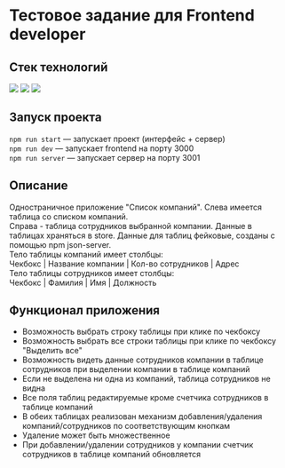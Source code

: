 # Тестовое задание для Frontend developer

## Стек технологий
![](https://img.shields.io/badge/React-20232A?style=for-the-badge&logo=react&logoColor=61DAFB)
![](https://img.shields.io/badge/Redux-593D88?style=for-the-badge&logo=redux&logoColor=white)
![](https://img.shields.io/badge/-JSON--Server-blue?style=for-the-badge&logo)

## Запуск проекта
`npm run start` — запускает проект (интерфейс + сервер) <br />
`npm run dev` — запускает frontend на порту 3000 <br />
`npm run server` — запускает сервер на порту 3001

## Описание
Одностраничное приложение "Список компаний". Слева имеется таблица со списком компаний. <br />
Справа - таблица сотрудников выбранной компании. Данные в таблицах храняться в store. Данные для таблиц  фейковые, созданы с помощью npm json-server. <br />
Тело таблицы компаний имеет столбцы: <br /> Чекбокс | Название компании | Кол-во сотрудников | Адрес <br />
Тело таблицы сотрудников имеет столбцы: <br /> Чекбокс | Фамилия | Имя | Должность

## Функционал приложения
* Возможность выбрать строку таблицы при клике по чекбоксу
* Возможность выбрать все строки таблицы при клике по чекбоксу "Выделить все"
* Возможность видеть данные сотрудников компании в таблице сотрудников при выделении компании в таблице компаний
* Если не выделена ни одна из компаний, таблица сотрудников не видна
* Все поля таблиц редактируемые кроме счетчика сотрудников в таблице компаний
* В обеих таблицах реализован механизм добавления/удаления компаний/сотрудников по соответствующим кнопкам
* Удаление может быть множественное
* При добавлении/удалении сотрудников у компании счетчик сотрудников в таблице компаний обновляется
